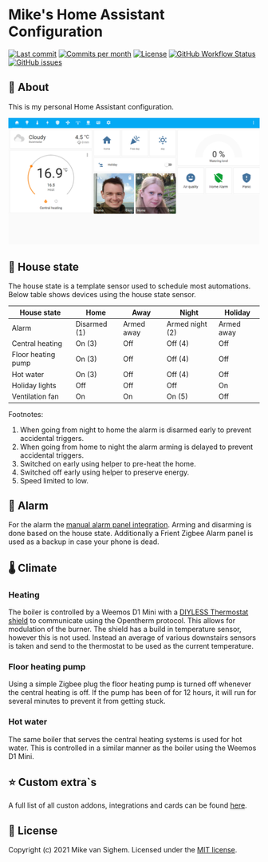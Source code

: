 # Mike's Home Assistant Configuration

[![Last commit](https://img.shields.io/github/last-commit/mikevansighem/homeassistant?style=flat-square)](https://github.com/mikevansighem/homeassistant/commits/master)
[![Commits per month](https://img.shields.io/github/commit-activity/m/mikevansighem/homeassistant?style=flat-square)](https://github.com/mikevansighem/homeassistant/commits/master)
[![License](https://img.shields.io/github/license/mikevansighem/homeassistant?style=flat-square)](https://github.com/mikevansighem/homeassistant/blob/master/LICENSE)
[![GitHub Workflow Status](https://img.shields.io/github/workflow/status/mikevansighem/homeassistant/Home%20Assistant%20CI?style=flat-square)](https://github.com/mikevansighem/homeassistant/actions)
[![GitHub issues](https://img.shields.io/github/issues-raw/mikevansighem/homeassistant?style=flat-square)](https://github.com/mikevansighem/homeassistant/issues)

## :page_facing_up: About

This is my personal Home Assistant configuration.

![Home Dashboard](DOCS/images/dashboard-home.png)

## :house_with_garden: House state

The house state is a template sensor used to schedule most automations. Below table shows
devices using the house state sensor.

| House state        | Home         | Away       | Night           | Holiday    |
|--------------------|--------------|------------|-----------------|------------|
| Alarm              | Disarmed (1) | Armed away | Armed night (2) | Armed away |
| Central heating    | On (3)       | Off        | Off (4)         | Off        |
| Floor heating pump | On (3)       | Off        | Off (4)         | Off        |
| Hot water          | On (3)       | Off        | Off (4)         | Off        |
| Holiday lights     | Off          | Off        | Off             | On         |
| Ventilation fan    | On           | On         | On (5)          | Off        |

Footnotes:

1. When going from night to home the alarm is disarmed early to prevent accidental triggers.
2. When going from home to night the alarm arming is delayed to prevent accidental triggers.
3. Switched on early using helper to pre-heat the home.
4. Switched off early using helper to preserve energy.
5. Speed limited to low.

## :bell: Alarm

For the alarm the [manual alarm panel integration](https://www.home-assistant.io/integrations/manual/). Arming and disarming is done based on the house state. Additionally a Frient Zigbee Alarm panel is used as a backup in case your phone is dead.

## :thermometer: Climate

### Heating

The boiler is controlled by a Weemos D1 Mini with a [DIYLESS Thermostat shield](https://diyless.com/product/esp8266-thermostat-shield) to communicate using the Opentherm protocol.
This allows for modulation of the burner. The shield has a build in temperature sensor, however this is not used. Instead an average of various downstairs sensors is taken and send to the thermostat to be used as the current temperature.

### Floor heating pump

Using a simple Zigbee plug the floor heating pump is turned off whenever the central heating is off. If the pump has been of for 12 hours, it will run for several minutes to prevent it from getting stuck.

### Hot water

The same boiler that serves the central heating systems is used for hot water. This is controlled in a similar manner as the boiler using the Weemos D1 Mini.

## :star: Custom extra`s

A full list of all custon addons, integrations and cards can be found [here](DOCS/custom_extras.md).

## :bookmark_tabs: License

Copyright (c) 2021 Mike van Sighem. Licensed under the [MIT license](/LICENSE?raw=true).
